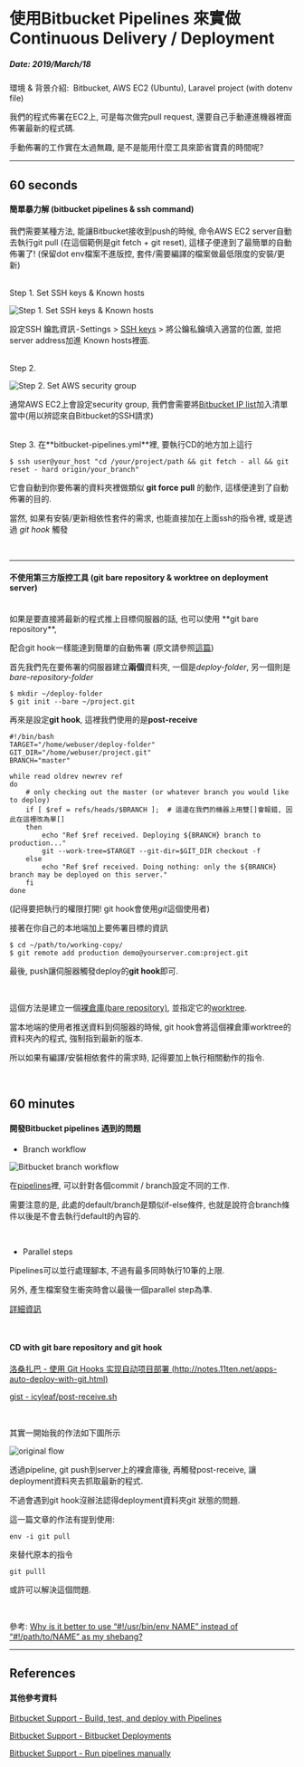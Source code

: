 # 使用Bitbucket Pipelines 來實做Continuous Delivery / Deployment

##### Date: 2019/March/18

環境 & 背景介紹: 
Bitbucket, AWS EC2 (Ubuntu), Laravel project (with dotenv file)

我們的程式佈署在EC2上, 可是每次做完pull request, 還要自己手動連進機器裡面佈署最新的程式碼.

手動佈署的工作實在太過無趣, 是不是能用什麼工具來節省寶貴的時間呢?

---

## 60 seconds


#### 簡單暴力解 (bitbucket pipelines & ssh command)

我們需要某種方法, 能讓Bitbucket接收到push的時候, 命令AWS EC2 server自動去執行git pull
(在這個範例是git fetch + git reset), 這樣子便達到了最簡單的自動佈署了!
(保留dot env檔案不進版控, 套件/需要編譯的檔案做最低限度的安裝/更新)


<br>
Step 1. Set SSH keys & Known hosts


![Step 1. Set SSH keys & Known hosts][img#01]

設定SSH 鑰匙資訊 - Settings > [SSH keys][ref#bitbucket-use-ssh-in-pipelines] > 將公鑰私鑰填入適當的位置, 並把server address加進
Known hosts裡面.

<br>
Step 2.

![Step 2. Set AWS security group][img#02]

通常AWS EC2上會設定security group, 我們會需要將[Bitbucket IP list][ref#bitbucket-ip-list]加入清單當中(用以辨認來自Bitbucket的SSH請求)


<br>
Step 3.
在**bitbucket-pipelines.yml**裡, 要執行CD的地方加上這行

```shell
$ ssh user@your_host "cd /your/project/path && git fetch - all && git reset - hard origin/your_branch"
```

它會自動到你要佈署的資料夾裡做類似 **git force pull** 的動作, 這樣便達到了自動佈署的目的.

當然, 如果有安裝/更新相依性套件的需求, 也能直接加在上面ssh的指令裡, 或是透過 *git hook* 觸發


<br>

---

#### 不使用第三方版控工具 (git bare repository & worktree on deployment server)

<br>
如果是要直接將最新的程式推上目標伺服器的話, 也可以使用 **git bare repository**,

配合git hook一樣能達到簡單的自動佈署 (原文請參照[這篇][ref#gist-simple-automated-git-deployment])


首先我們先在要佈署的伺服器建立**兩個**資料夾, 一個是*deploy-folder*, 另一個則是*bare-repository-folder*

```shell
$ mkdir ~/deploy-folder
$ git init --bare ~/project.git
```

再來是設定**git hook**, 這裡我們使用的是**post-receive**

```shell
#!/bin/bash
TARGET="/home/webuser/deploy-folder"
GIT_DIR="/home/webuser/project.git"
BRANCH="master"

while read oldrev newrev ref
do
    # only checking out the master (or whatever branch you would like to deploy)
    if [ $ref = refs/heads/$BRANCH ];  # 這邊在我們的機器上用雙[]會報錯, 因此在這裡改為單[]
    then
        echo "Ref $ref received. Deploying ${BRANCH} branch to production..."
        git --work-tree=$TARGET --git-dir=$GIT_DIR checkout -f
    else
        echo "Ref $ref received. Doing nothing: only the ${BRANCH} branch may be deployed on this server."
    fi
done
```

(記得要把執行的權限打開! git hook會使用*git*這個使用者)

接著在你自己的本地端加上要佈署目標的資訊

```shell
$ cd ~/path/to/working-copy/
$ git remote add production demo@yourserver.com:project.git
```

最後, push讓伺服器觸發deploy的**git hook**即可.

<br>

這個方法是建立一個[裸倉庫(bare repository)][ref#git-bare-repository], 並指定它的[worktree][ref#git-worktree].

當本地端的使用者推送資料到伺服器的時候,
git hook會將這個裸倉庫worktree的資料夾內的程式, 強制指到最新的版本.

所以如果有編譯/安裝相依套件的需求時, 記得要加上執行相關動作的指令.


<br>

## 60 minutes


#### 開發Bitbucket pipelines 遇到的問題


- Branch workflow

![Bitbucket branch workflow][img#03]

在[pipelines][ref#branch-workflows]裡, 可以針對各個commit / branch設定不同的工作.

需要注意的是, 此處的default/branch是類似if-else條件, 也就是說符合branch條件以後是不會去執行default的內容的.

<br>

- Parallel steps

Pipelines可以並行處理腳本, 不過有最多同時執行10筆的上限.

另外, 產生檔案發生衝突時會以最後一個parallel step為準.

[詳細資訊][ref#pipelines parallel steps]

<br>

#### CD with git bare repository and git hook

[洛桑扎巴 - 使用 Git Hooks 实现自动项目部署 (http://notes.11ten.net/apps-auto-deploy-with-git.html)][ref#use git hooks for CD]

[gist - icyleaf/post-receive.sh][ref#post-receive-to-pull]


<br>

其實一開始我的作法如下圖所示

![original flow][img#04]

透過pipeline, git push到server上的裸倉庫後, 再觸發post-receive,
讓deployment資料夾去抓取最新的程式.

不過會遇到git hook沒辦法認得deployment資料夾git 狀態的問題.

這一篇文章的作法有提到使用:

```shell
env -i git pull
```

來替代原本的指令

```
git pulll
```

或許可以解決這個問題.

<br>

參考: [Why is it better to use “#!/usr/bin/env NAME” instead of “#!/path/to/NAME” as my shebang?][ref#why env -i git pull]


---

## References ##

[ref#bitbucket-ip-list]: https://confluence.atlassian.com/bitbucket/what-are-the-bitbucket-cloud-ip-addresses-i-should-use-to-configure-my-corporate-firewall-343343385.html "What are the Bitbucket Cloud IP addresses I should use to configure my corporate firewall?"

[ref#bitbucket-use-ssh-in-pipelines]: https://confluence.atlassian.com/bitbucket/use-ssh-keys-in-bitbucket-pipelines-847452940.html "Use SSH keys in Bitbucket Pipelines"

[ref#gist-simple-automated-git-deployment]: https://gist.github.com/noelboss/3fe13927025b89757f8fb12e9066f2fa "Simple automated GIT Deployment using GIT Hooks"

[ref#git-bare-repository]: https://git-scm.com/book/zh-tw/v1/%E4%BC%BA%E6%9C%8D%E5%99%A8%E4%B8%8A%E7%9A%84-Git-%E5%9C%A8%E4%BC%BA%E6%9C%8D%E5%99%A8%E4%B8%8A%E9%83%A8%E7%BD%B2-Git ".2 伺服器上的 Git - 在伺服器上部署 Git"

[ref#git-worktree]: https://git-scm.com/docs/git-worktree "git-worktree"

[ref#branch-workflows]: https://confluence.atlassian.com/bitbucket/branch-workflows-856697482.html "pipelines branch workflow"

[ref#pipelines parallel steps]: https://confluence.atlassian.com/bitbucket/parallel-steps-946606807.html

[ref#use git hooks for CD]: http://notes.11ten.net/apps-auto-deploy-with-git.html "洛桑扎巴 - 使用 Git Hooks 实现自动项目部署"

[ref#post-receive-to-pull]: https://gist.github.com/icyleaf/566767 "gist - icyleaf/post-receive.sh"

[ref#why env -i git pull]: https://unix.stackexchange.com/questions/29608/why-is-it-better-to-use-usr-bin-env-name-instead-of-path-to-name-as-my "Why is it better to use “#!/usr/bin/env NAME” instead of “#!/path/to/NAME” as my shebang?"


[img#01]: /public/images/2019-march/d77a8aee8ccba2c72ae554233be02dd55ca97262e6a1abeae6ba9166aba5880c.png "Bitbucket ssh settings"

[img#02]: /public/images/2019-march/04d1143f49a7d8920120e93ba7848304b4d1430dcbcd5a5e30e91c53fbbedc84.png "AWS Security group"

[img#03]: /public/images/2019-march/b6a7c6a59e99f93dc619db7e940c51df219a2126ac52e3bd07c888fb557b9987.gif "Bitbucket pipeline branch workflow"

[img#04]: /public/images/2019-march/2fddedba40b507de68983700b62e5ed19686ab808a6c8247d86aa01afca3f2f5.jpg "cd-with-bare-repository-git-hook.jpg"

#### 其他參考資料

[Bitbucket Support - Build, test, and deploy with Pipelines](https://confluence.atlassian.com/bitbucket/build-test-and-deploy-with-pipelines-792496469.html)

[Bitbucket Support - Bitbucket Deployments](https://confluence.atlassian.com/bitbucket/bitbucket-deployments-940695276.html)

[Bitbucket Support - Run pipelines manually](https://confluence.atlassian.com/bitbucket/run-pipelines-manually-861242583.html)
